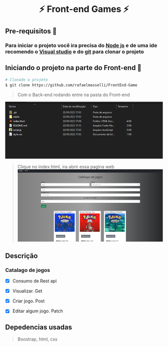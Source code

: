 <h1 align="center"> ⚡ Front-end Games  ⚡</h1>

## Pre-requisitos 📝

### Para iniciar o projeto você ira precisa do <a href="https://nodejs.org/en/">Node js</a> e de uma ide recomendo o <a href="https://visualstudio.microsoft.com/pt-br/downloads/">Visual studio</a> e do <a href="https://git-scm.com/downloads">git</a> para clonar o projeto

## Iniciando o projeto na parte do Front-end 🎲

``` bash
# Clonado o projeto
$ git clone https://github.com/rafaelmasselli/FrontEnd-Game

```

> Com o Back-end rodando entre na pasta do Front-end

![Arquivos da pasta do Front-end](../.github/ArquivosFrontEnd.png)

> Clique no index.html, ira abrir essa pagina web
> ![Entrada do projeto index.html](../.github/Entrada.png)

## Descrição

### Catalago de jogos

- [x] Consumo de Rest api

- [x] Visualizar. Get
- [x] Criar jogo. Post
- [x] Editar algum jogo. Patch

## Depedencias usadas

> Boostrap, html, css
